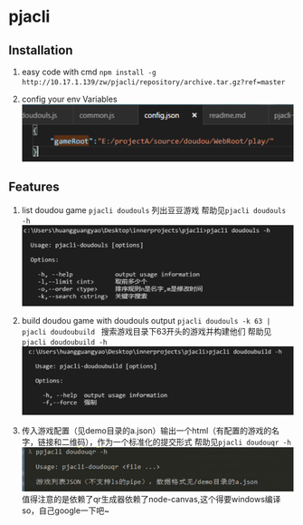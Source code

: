 # pjacli

## Installation

1. easy code with cmd
`npm install -g http://10.17.1.139/zw/pjacli/repository/archive.tar.gz?ref=master`

2. config your env Variables
![](./resource/2016-08-26_162337.png)

## Features

1. list doudou game
    `pjacli doudouls` 列出豆豆游戏
    帮助见`pjacli doudouls -h`
    ![](./resource/2016-08-26_160539.png)
2. build doudou game with doudouls output
    `pjacli doudouls -k 63 | pjacli doudoubuild ` 搜索游戏目录下63开头的游戏并构建他们
    帮助见`pjacli doudoubuild -h`
    ![](./resource/2016-08-26_160757.png)

3. 传入游戏配置（见demo目录的a.json）输出一个html（有配置的游戏的名字，链接和二维码），作为一个标准化的提交形式
    帮助见`pjacli doudouqr -h`
    ![](./resource/2016-08-29_181437.png)
    值得注意的是依赖了qr生成器依赖了node-canvas,这个得要windows编译so，自己google一下吧~
